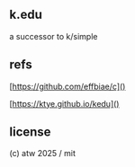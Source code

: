 ## k.edu

a successor to k/simple

## refs

[https://github.com/effbiae/c]()

[https://ktye.github.io/kedu]()

## license

(c) atw 2025 / mit